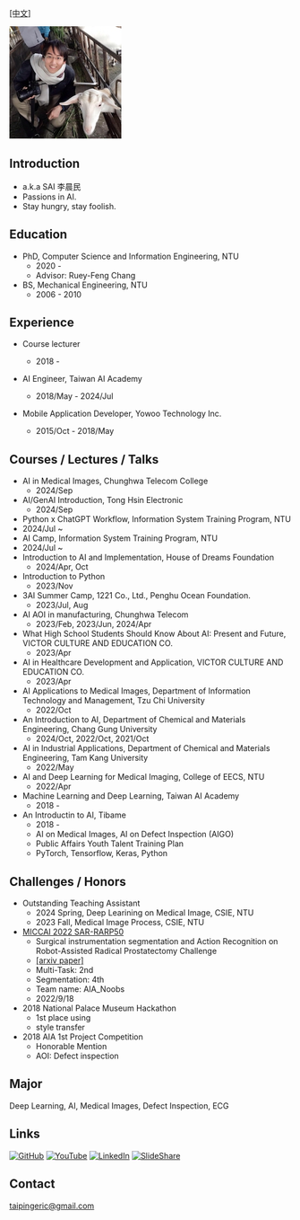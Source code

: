[[中文]](https://taipingeric.github.io/)

![image](https://raw.githubusercontent.com/taipingeric/taipingeric.github.io/master/assets/FB.jpg)

## Introduction
  * a.k.a SAI 李晨民
  * Passions in AI.
  * Stay hungry, stay foolish.

## Education

* PhD, Computer Science and Information Engineering, NTU
  * 2020 -
  * Advisor: Ruey-Feng Chang
* BS, Mechanical Engineering, NTU
  *   2006 - 2010

## Experience

* Course lecturer
    *   2018 -

* AI Engineer, Taiwan AI Academy
  * 2018/May - 2024/Jul

* Mobile Application Developer, Yowoo Technology Inc.
  * 2015/Oct - 2018/May

## Courses / Lectures / Talks
* AI in Medical Images, Chunghwa Telecom College
  * 2024/Sep
* AI/GenAI Introduction, Tong Hsin Electronic
  * 2024/Sep
* Python x ChatGPT Workflow, Information System Training Program, NTU
 * 2024/Jul ~
* AI Camp, Information System Training Program, NTU
 * 2024/Jul ~
* Introduction to AI and Implementation, House of Dreams Foundation
  * 2024/Apr, Oct
* Introduction to Python
  * 2023/Nov
* 3AI Summer Camp, 1221 Co., Ltd., Penghu Ocean Foundation.
  * 2023/Jul, Aug
* AI AOI in manufacturing, Chunghwa Telecom
  * 2023/Feb, 2023/Jun, 2024/Apr
* What High School Students Should Know About AI: Present and Future, VICTOR CULTURE AND EDUCATION CO.
  * 2023/Apr
* AI in Healthcare Development and Application, VICTOR CULTURE AND EDUCATION CO.
  * 2023/Apr
* AI Applications to Medical Images, Department of Information Technology and Management, Tzu Chi University
  * 2022/Oct
* An Introduction to AI, Department of Chemical and Materials Engineering, Chang Gung University
  * 2024/Oct, 2022/Oct, 2021/Oct
* AI in Industrial Applications, Department of Chemical and Materials Engineering, Tam Kang University
  * 2022/May
* AI and Deep Learning for Medical Imaging, College of EECS, NTU
  * 2022/Apr
* Machine Learning and Deep Learning, Taiwan AI Academy
  * 2018 -
* An Introductin to AI, Tibame
  * 2018 - 
  * AI on Medical Images, AI on Defect Inspection (AIGO)
  * Public Affairs Youth Talent Training Plan
  * PyTorch, Tensorflow, Keras, Python

## Challenges / Honors

* Outstanding Teaching Assistant
  * 2024 Spring, Deep Learining on Medical Image, CSIE, NTU
  * 2023 Fall, Medical Image Process, CSIE, NTU 
* [MICCAI 2022 SAR-RARP50](https://www.synapse.org/#!Synapse:syn27618412/wiki/619479)
  * Surgical instrumentation segmentation and Action Recognition on Robot-Assisted Radical Prostatectomy Challenge
  * [[arxiv paper]](https://arxiv.org/abs/2401.00496)
  * Multi-Task: 2nd
  * Segmentation: 4th
  * Team name: AIA_Noobs
  * 2022/9/18
* 2018 National Palace Museum Hackathon
  * 1st place using 
  * style transfer
* 2018 AIA 1st Project Competition
    *  Honorable Mention 
    *  AOI: Defect inspection

## Major

Deep Learning, AI, Medical Images, Defect Inspection, ECG

## Links

[![GitHub](https://img.shields.io/badge/GitHub-100000?style=for-the-badge&logo=github&logoColor=white)](https://github.com/taipingeric) [![YouTube](https://img.shields.io/badge/YouTube-FF0000?style=for-the-badge&logo=youtube&logoColor=white)](https://www.youtube.com/@fusionlab7360) [![LinkedIn](https://img.shields.io/badge/LinkedIn-0077B5?style=for-the-badge&logo=linkedin&logoColor=white)](https://www.linkedin.com/in/chihyang-li-a883b375/) [![SlideShare](https://img.shields.io/badge/SlideShare-0077B5?style=for-the-badge&logo=slideshare&logoColor=white)](https://www.slideshare.net/ChihyangLi)

## Contact

taipingeric@gmail.com

